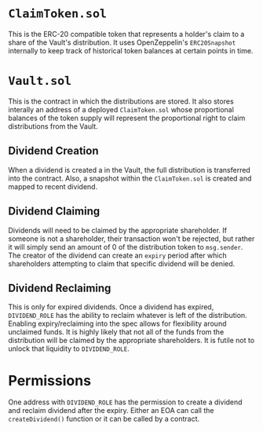 # `ClaimToken.sol`

This is the ERC-20 compatible token that represents a holder's claim to a share of the Vault's distribution. It uses OpenZeppelin's `ERC20Snapshot` internally to keep track of historical token balances at certain points in time.

# `Vault.sol`

This is the contract in which the distributions are stored. It also stores interally an address of a deployed `ClaimToken.sol` whose proportional balances of the token supply will represent the proportional right to claim distributions from the Vault.

## Dividend Creation

When a dividend is created a in the Vault, the full distribution is transferred into the contract. Also, a snapshot within the `ClaimToken.sol` is created and mapped to recent dividend.

## Dividend Claiming

Dividends will need to be claimed by the appropriate shareholder. If someone is not a shareholder, their transaction won't be rejected, but rather it will simply send an amount of 0 of the distribution token to `msg.sender`. The creator of the dividend can create an `expiry` period after which shareholders attempting to claim that specific dividend will be denied.

## Dividend Reclaiming

This is only for expired dividends. Once a dividend has expired, `DIVIDEND_ROLE` has the ability to reclaim whatever is left of the distribution. Enabling expiry/reclaiming into the spec allows for flexibility around unclaimed funds. It is highly likely that not all of the funds from the distribution will be claimed by the appropriate shareholders. It is futile not to unlock that liquidity to `DIVIDEND_ROLE`.

# Permissions

One address with `DIVIDEND_ROLE` has the permission to create a dividend and reclaim dividend after the expiry. Either an EOA can call the `createDividend()` function or it can be called by a contract.
